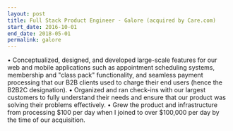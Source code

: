 ```yaml
---
layout: post
title: Full Stack Product Engineer - Galore (acquired by Care.com)
start_date: 2016-10-01
end_date: 2018-05-01
permalink: galore
---
```


• Conceptualized, designed, and developed large-scale features for our web and mobile applications such as appointment scheduling systems, membership and "class pack" functionality, and seamless payment processing that our B2B clients used to charge their end users (hence the B2B2C designation).
• Organized and ran check-ins with our largest customers to fully understand their needs and ensure that our product was solving their problems effectively.
• Grew the product and infrastructure from processing $100 per day when I joined to over $100,000 per day by the time of our acquisition.
